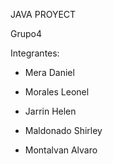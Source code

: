 JAVA PROYECT

Grupo4

Integrantes:

- Mera Daniel

- Morales Leonel

- Jarrin Helen

- Maldonado Shirley

- Montalvan Alvaro
